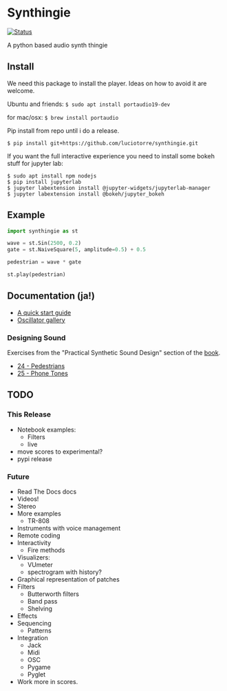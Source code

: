 # Synthingie

[![Status](http://img.shields.io/travis/luciotorre/synthingie.svg)](https://travis-ci.org/github/luciotorre/synthingie)

A python based audio synth thingie

## Install

We need this package to install the player. Ideas on how to avoid it are welcome.

Ubuntu and friends:
`$ sudo apt install portaudio19-dev`

for mac/osx:
`$ brew install portaudio`

Pip install from repo until i do a release.

`$ pip install git+https://github.com/luciotorre/synthingie.git`

If you want the full interactive experience you need to install some bokeh stuff for jupyter lab:

```
$ sudo apt install npm nodejs
$ pip install jupyterlab
$ jupyter labextension install @jupyter-widgets/jupyterlab-manager
$ jupyter labextension install @bokeh/jupyter_bokeh
```

## Example

```python
import synthingie as st

wave = st.Sin(2500, 0.2)
gate = st.NaiveSquare(5, amplitude=0.5) + 0.5

pedestrian = wave * gate

st.play(pedestrian)

```

## Documentation (ja!)

 - [A quick start guide](docs/notebooks/Quickstart.ipynb)
 - [Oscillator gallery](docs/notebooks/Oscillators.ipynb)

### Designing Sound

Exercises from the "Practical Synthetic Sound Design" section of the [book](https://mitpress.mit.edu/books/designing-sound).

 - [24 - Pedestrians](docs/Designing_Sound/24%20-%20Pedestrians.ipynb)
 - [25 - Phone Tones](docs/Designing_Sound/25%20-%20Phone%20Tones.ipynb)


## TODO

### This Release
 - Notebook examples:
   * Filters
   * live
- move scores to experimental?
- pypi release

### Future
 - Read The Docs docs
 - Videos!
 - Stereo
 - More examples
   * TR-808
 - Instruments with voice management
 - Remote coding
 - Interactivity
   * Fire methods
 - Visualizers:
   * VUmeter
   * spectrogram with history?
 - Graphical representation of patches
 - Filters
   * Butterworth filters
   * Band pass
   * Shelving
 - Effects
 - Sequencing
   * Patterns
 - Integration
   * Jack
   * Midi
   * OSC
   * Pygame
   * Pyglet
- Work more in scores.



